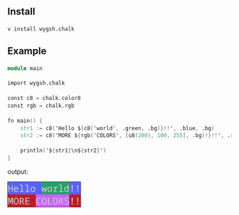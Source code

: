 ## Install

```bash
v install wygsh.chalk
```

## Example

```v
module main

import wygsh.chalk

const c8 = chalk.color8
const rgb = chalk.rgb

fn main() {
	str1 := c8('Hello ${c8('world', .green, .bg)}!!', .blue, .bg)
	str2 := c8('MORE ${rgb('COLORS', [u8(200), 100, 255], .bg)!}!!', .red, .bg)

	println('${str1}\n${str2}')
}
```
output:

<img src="https://raw.githubusercontent.com/wygsh/chalk/main/docs/assets/ex_out.png" alt="preview_output" width="165"/>
